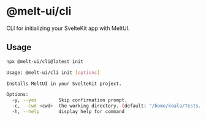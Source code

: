 # @melt-ui/cli

CLI for initializing your SvelteKit app with MeltUI.

## Usage

```bash
npx @melt-ui/cli@latest init
```

```bash
Usage: @melt-ui/cli init [options]

Installs MeltUI in your SvelteKit project.

Options:
  -y, --yes        Skip confirmation prompt.
  -c, --cwd <cwd>  the working directory. (default: "/home/koala/Tests/melt-init")
  -h, --help       display help for command
```
